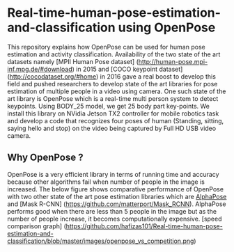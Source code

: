 # Real-time-human-pose-estimation-and-classification using OpenPose
This repository explains how OpenPose can be used for human pose estimation and activity classification. Availability of the two state of the art datasets namely [MPII Human Pose dataset] (http://human-pose.mpi-inf.mpg.de/#download) in 2015 and [COCO keypoint dataset] (http://cocodataset.org/#home) in 2016 gave a real boost to develop this field and pushed researchers to develop state of the art libraries for pose estimation of multiple people in a video using camera. One such state of the art library is OpenPose which is a real-time multi person system to detect keypoints. Using BODY_25 model, we get 25 body part key-points. We install this library on NVidia Jetson TX2 controller for mobile robotics task and develop a code that recognizes four poses of human (Standing, sitting, saying hello and stop) on the video being captured by Full HD USB video camera.
## Why OpenPose ?
OpenPose is a very efficient library in terms of running time and accuracy because other algorithms fail when number of people in the image is increased. The below figure  shows comparative performance of OpenPose with two other state of the art pose estimation libraries which are [AlphaPose](https://github.com/MVIG-SJTU/AlphaPose) and [Mask R-CNN] (https://github.com/matterport/Mask_RCNN). AlphaPose performs good when there are less than 5 people in the image but as the number of people increase, it becomes computationally expensive.
[speed comparison graph] (https://github.com/hafizas101/Real-time-human-pose-estimation-and-classification/blob/master/images/openpose_vs_competition.png)

